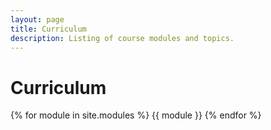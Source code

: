 ```yaml
---
layout: page
title: Curriculum
description: Listing of course modules and topics.
---
```


# Curriculum

{% for module in site.modules %}
{{ module }}
{% endfor %}
